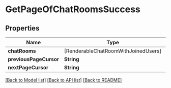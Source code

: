 # GetPageOfChatRoomsSuccess

## Properties
Name | Type | Description | Notes
------------ | ------------- | ------------- | -------------
**chatRooms** | [RenderableChatRoomWithJoinedUsers] |  | 
**previousPageCursor** | **String** |  | [optional] 
**nextPageCursor** | **String** |  | [optional] 

[[Back to Model list]](../README.md#documentation-for-models) [[Back to API list]](../README.md#documentation-for-api-endpoints) [[Back to README]](../README.md)


